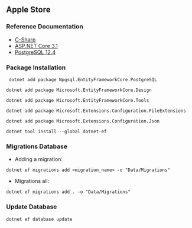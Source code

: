 ## Apple Store ##

### Reference Documentation ###
- [C-Sharp](https://docs.microsoft.com/en-us/dotnet/csharp/)
- [ASP.NET Core 3.1](https://docs.microsoft.com/en-us/aspnet/core/?view=aspnetcore-3.1)
- [PostgreSQL 12.4](https://www.postgresql.org/docs/)

### Package Installation ###

` 
dotnet add package Npgsql.EntityFrameworkCore.PostgreSQL
`

`
dotnet add package Microsoft.EntityFrameworkCore.Design
`

`
dotnet add package Microsoft.EntityFrameworkCore.Tools
`

`
dotnet add package Microsoft.Extensions.Configuration.FileExtensions
`

`
dotnet add package Microsoft.Extensions.Configuration.Json
`

`
dotnet tool install --global dotnet-ef
`

### Migrations Database ###

- Adding a migration:

`
dotnet ef migrations add <migration_name> -o "Data/Migrations"
`

- Migrations all:

`
dotnet ef migrations add . -o "Data/Migrations"
`

### Update Database ###

`
dotnet ef database update
`
